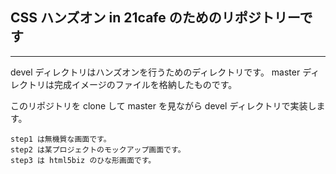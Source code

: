 ## CSS ハンズオン in 21cafe のためのリポジトリーです

---------------

devel ディレクトリはハンズオンを行うためのディレクトリです。
master ディレクトリは完成イメージのファイルを格納したものです。

このリポジトリを clone して master を見ながら devel ディレクトリで実装します。

    step1 は無機質な画面です。
    step2 は某プロジェクトのモックアップ画面です。
    step3 は html5biz のひな形画面です。